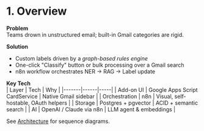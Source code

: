# 1. Overview

**Problem**  
Teams drown in unstructured email; built-in Gmail categories are rigid.

**Solution**  
- Custom labels driven by a *graph-based rules engine*  
- One-click "Classify" button or bulk processing over a Gmail search  
- n8n workflow orchestrates NER → RAG → Label update

**Key Tech**  
| Layer | Tech | Why |
|-------|------|-----|
| Add-on UI | Google Apps Script CardService | Native Gmail sidebar |
| Orchestration | n8n | Visual, self-hostable, OAuth helpers |
| Storage | Postgres + pgvector | ACID + semantic search |
| AI | OpenAI / Claude via n8n | LLM agent & embeddings |

See [Architecture](02_architecture.md) for sequence diagrams.